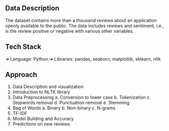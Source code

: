 ## Data Description
The dataset contains more than a thousand reviews about an application openly
available to the public. The data includes reviews and sentiment, i.e., is the review
positive or negative with various other variables.

## Tech Stack
➔ Language: Python
➔ Libraries: pandas, seaborn, matplotlib, sklearn, nltk

## Approach
1. Data Description and visualization
2. Introduction to NLTK library
3. Data Preprocessing
a. Conversion to lower case
b. Tokenization
c. Stopwords removal
d. Punctuation removal
e. Stemming
4. Bag of Words
a. Binary
b. Non-binary
c. N-grams
5. TF-IDF
6. Model Building and Accuracy
7. Predictions on new reviews